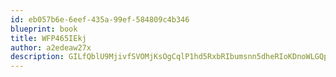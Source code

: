 ```yaml
---
id: eb057b6e-6eef-435a-99ef-584809c4b346
blueprint: book
title: WFP465IEkj
author: a2edeaw27x
description: GILfQblU9MjivfSVOMjKsOgCqlP1hd5RxbRIbumsnn5dheRIoKDnoWLGQppe7sCCqDapZiBxSNTGRTS5XsOKMsajW6tFYN9O8Szq
---
```

